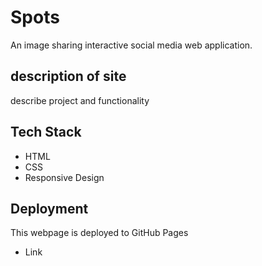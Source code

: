 # Spots

An image sharing interactive social media web application.

## description of site

describe project and functionality

## Tech Stack

- HTML
- CSS
- Responsive Design

## Deployment

This webpage is deployed to GitHub Pages

- Link
